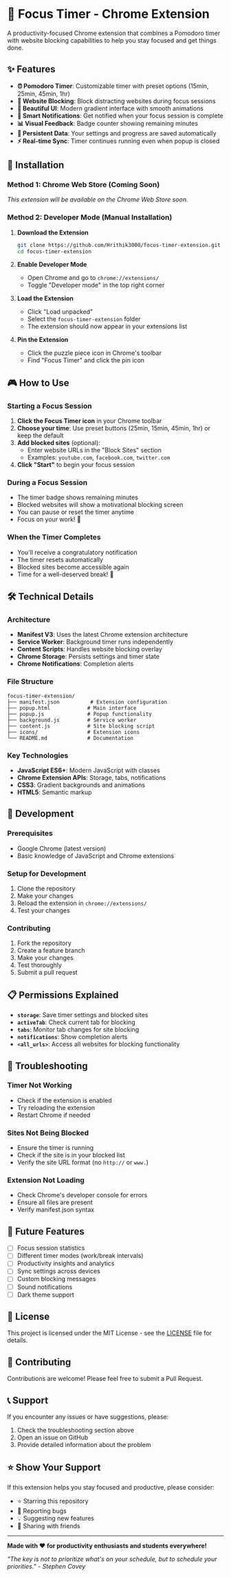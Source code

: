 # 🎯 Focus Timer - Chrome Extension

A productivity-focused Chrome extension that combines a Pomodoro timer with website blocking capabilities to help you stay focused and get things done.

## ✨ Features

- **⏰ Pomodoro Timer**: Customizable timer with preset options (15min, 25min, 45min, 1hr)
- **🚫 Website Blocking**: Block distracting websites during focus sessions
- **📱 Beautiful UI**: Modern gradient interface with smooth animations
- **🔔 Smart Notifications**: Get notified when your focus session is complete
- **📊 Visual Feedback**: Badge counter showing remaining minutes
- **💾 Persistent Data**: Your settings and progress are saved automatically
- **⚡ Real-time Sync**: Timer continues running even when popup is closed

## 🚀 Installation

### Method 1: Chrome Web Store (Coming Soon)
*This extension will be available on the Chrome Web Store soon.*

### Method 2: Developer Mode (Manual Installation)

1. **Download the Extension**
   ```bash
   git clone https://github.com/Hrithik3000/focus-timer-extension.git
   cd focus-timer-extension
   ```

2. **Enable Developer Mode**
   - Open Chrome and go to `chrome://extensions/`
   - Toggle "Developer mode" in the top right corner

3. **Load the Extension**
   - Click "Load unpacked"
   - Select the `focus-timer-extension` folder
   - The extension should now appear in your extensions list

4. **Pin the Extension**
   - Click the puzzle piece icon in Chrome's toolbar
   - Find "Focus Timer" and click the pin icon

## 🎮 How to Use

### Starting a Focus Session

1. **Click the Focus Timer icon** in your Chrome toolbar
2. **Choose your time**: Use preset buttons (25min, 15min, 45min, 1hr) or keep the default
3. **Add blocked sites** (optional):
   - Enter website URLs in the "Block Sites" section
   - Examples: `youtube.com`, `facebook.com`, `twitter.com`
4. **Click "Start"** to begin your focus session

### During a Focus Session

- The timer badge shows remaining minutes
- Blocked websites will show a motivational blocking screen
- You can pause or reset the timer anytime
- Focus on your work! 💪

### When the Timer Completes

- You'll receive a congratulatory notification
- The timer resets automatically
- Blocked sites become accessible again
- Time for a well-deserved break! 🎉

## 🛠️ Technical Details

### Architecture

- **Manifest V3**: Uses the latest Chrome extension architecture
- **Service Worker**: Background timer runs independently
- **Content Scripts**: Handles website blocking overlay
- **Chrome Storage**: Persists settings and timer state
- **Chrome Notifications**: Completion alerts

### File Structure

```
focus-timer-extension/
├── manifest.json          # Extension configuration
├── popup.html            # Main interface
├── popup.js              # Popup functionality
├── background.js         # Service worker
├── content.js            # Site blocking script
├── icons/                # Extension icons
└── README.md             # Documentation
```

### Key Technologies

- **JavaScript ES6+**: Modern JavaScript with classes
- **Chrome Extension APIs**: Storage, tabs, notifications
- **CSS3**: Gradient backgrounds and animations
- **HTML5**: Semantic markup

## 🔧 Development

### Prerequisites

- Google Chrome (latest version)
- Basic knowledge of JavaScript and Chrome extensions

### Setup for Development

1. Clone the repository
2. Make your changes
3. Reload the extension in `chrome://extensions/`
4. Test your changes

### Contributing

1. Fork the repository
2. Create a feature branch
3. Make your changes
4. Test thoroughly
5. Submit a pull request

## 📋 Permissions Explained

- **`storage`**: Save timer settings and blocked sites
- **`activeTab`**: Check current tab for blocking
- **`tabs`**: Monitor tab changes for site blocking
- **`notifications`**: Show completion alerts
- **`<all_urls>`**: Access all websites for blocking functionality

## 🐛 Troubleshooting

### Timer Not Working
- Check if the extension is enabled
- Try reloading the extension
- Restart Chrome if needed

### Sites Not Being Blocked
- Ensure the timer is running
- Check if the site is in your blocked list
- Verify the site URL format (no `http://` or `www.`)

### Extension Not Loading
- Check Chrome's developer console for errors
- Ensure all files are present
- Verify manifest.json syntax

## 🔮 Future Features

- [ ] Focus session statistics
- [ ] Different timer modes (work/break intervals)
- [ ] Productivity insights and analytics
- [ ] Sync settings across devices
- [ ] Custom blocking messages
- [ ] Sound notifications
- [ ] Dark theme support

## 📜 License

This project is licensed under the MIT License - see the [LICENSE](LICENSE) file for details.

## 🤝 Contributing

Contributions are welcome! Please feel free to submit a Pull Request.

## 📞 Support

If you encounter any issues or have suggestions, please:
1. Check the troubleshooting section above
2. Open an issue on GitHub
3. Provide detailed information about the problem

## ⭐ Show Your Support

If this extension helps you stay focused and productive, please consider:
- ⭐ Starring this repository
- 🐛 Reporting bugs
- 💡 Suggesting new features
- 🔄 Sharing with friends

---

**Made with ❤️ for productivity enthusiasts and students everywhere!**

*"The key is not to prioritize what's on your schedule, but to schedule your priorities." - Stephen Covey*